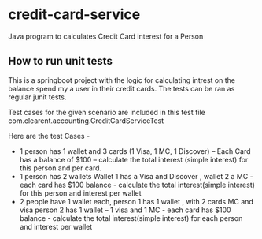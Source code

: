 # credit-card-service
Java program to calculates Credit Card interest for a Person

## How to run unit tests
This is a springboot project with the logic for calculating intrest on the balance spend my a user in their credit cards.
The tests can be ran as regular junit tests.

Test cases for the given scenario are included in this test file
com.clearent.accounting.CreditCardServiceTest

Here are the test Cases - 
 
- 1 person has 1 wallet and 3 cards (1 Visa, 1 MC, 1 Discover) – Each Card has a balance of $100 – calculate the total interest (simple interest) for this person and per card. 
- 1 person has 2 wallets  Wallet 1 has a Visa and Discover , wallet 2 a MC -  each card has $100 balance - calculate the total interest(simple interest) for this person and interest per wallet
- 2 people have 1 wallet each,  person 1 has 1 wallet , with 2 cards MC and visa person 2 has 1 wallet – 1 visa and 1 MC -  each card has $100 balance - calculate the total interest(simple interest) for each person and interest per wallet

